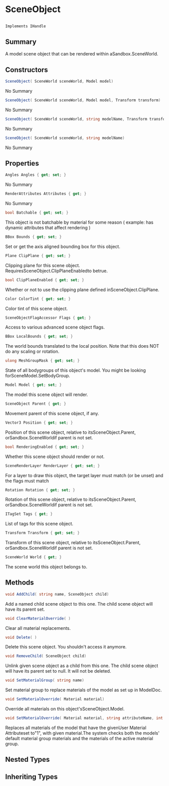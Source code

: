 # SceneObject

## 
```c#
Implements IHandle
```

## Summary

A model scene object that can be rendered within aSandbox.SceneWorld.
## Constructors

```c#
SceneObject( SceneWorld sceneWorld, Model model) 
```
No Summary
```c#
SceneObject( SceneWorld sceneWorld, Model model, Transform transform) 
```
No Summary
```c#
SceneObject( SceneWorld sceneWorld, string modelName, Transform transform) 
```
No Summary
```c#
SceneObject( SceneWorld sceneWorld, string modelName) 
```
No Summary
## Properties

```c#
Angles Angles { get; set; } 
```
No Summary
```c#
RenderAttributes Attributes { get; } 
```
No Summary
```c#
bool Batchable { get; set; } 
```
This object is not batchable by material for some reason ( example: has dynamic attributes that affect rendering )
```c#
BBox Bounds { get; set; } 
```
Set or get the axis aligned bounding box for this object.
```c#
Plane ClipPlane { get; set; } 
```
Clipping plane for this scene object. RequiresSceneObject.ClipPlaneEnabledto betrue.
```c#
bool ClipPlaneEnabled { get; set; } 
```
Whether or not to use the clipping plane defined inSceneObject.ClipPlane.
```c#
Color ColorTint { get; set; } 
```
Color tint of this scene object.
```c#
SceneObjectFlagAccessor Flags { get; } 
```
Access to various advanced scene object flags.
```c#
BBox LocalBounds { get; set; } 
```
The world bounds translated to the local position. Note that this
does NOT do any scaling or rotation.
```c#
ulong MeshGroupMask { get; set; } 
```
State of all bodygroups of this object's model. You might be looking forSceneModel.SetBodyGroup.
```c#
Model Model { get; set; } 
```
The model this scene object will render.
```c#
SceneObject Parent { get; } 
```
Movement parent of this scene object, if any.
```c#
Vector3 Position { get; set; } 
```
Position of this scene object, relative to itsSceneObject.Parent, orSandbox.SceneWorldif parent is not set.
```c#
bool RenderingEnabled { get; set; } 
```
Whether this scene object should render or not.
```c#
SceneRenderLayer RenderLayer { get; set; } 
```
For a layer to draw this object, the target layer must match (or be unset)
and the flags must match
```c#
Rotation Rotation { get; set; } 
```
Rotation of this scene object, relative to itsSceneObject.Parent, orSandbox.SceneWorldif parent is not set.
```c#
ITagSet Tags { get; } 
```
List of tags for this scene object.
```c#
Transform Transform { get; set; } 
```
Transform of this scene object, relative to itsSceneObject.Parent, orSandbox.SceneWorldif parent is not set.
```c#
SceneWorld World { get; } 
```
The scene world this object belongs to.
## Methods

```c#
void AddChild( string name, SceneObject child) 
```
Add a named child scene object to this one. The child scene object will have its parent set.
```c#
void ClearMaterialOverride( ) 
```
Clear all material replacements.
```c#
void Delete( ) 
```
Delete this scene object. You shouldn't access it anymore.
```c#
void RemoveChild( SceneObject child) 
```
Unlink given scene object as a child from this one. The child scene object will have its parent set to null. It will not be deleted.
```c#
void SetMaterialGroup( string name) 
```
Set material group to replace materials of the model as set up in ModelDoc.
```c#
void SetMaterialOverride( Material material) 
```
Override all materials on this object'sSceneObject.Model.
```c#
void SetMaterialOverride( Material material, string attributeName, int attributeValue = 1) 
```
Replaces all materials of the model that have the givenUser Material Attributeset to"1", with given material.The system checks both the models' default material group materials and the materials of the active material group.
## Nested Types

## Inheriting Types


